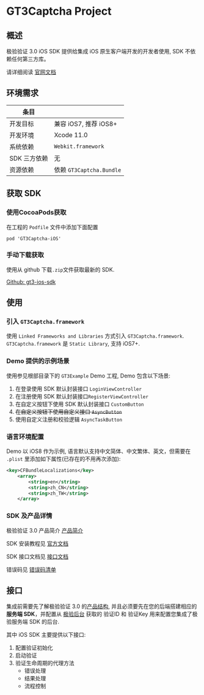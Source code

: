 # GT3Captcha Project

## 概述

极验验证 3.0 iOS SDK 提供给集成 iOS 原生客户端开发的开发者使用, SDK 不依赖任何第三方库。

请详细阅读 [官网文档](https://docs.geetest.com/install/overview/start/)

## 环境需求

条目	|			|
------	|---------|
开发目标|兼容 iOS7, 推荐 iOS8+|
开发环境|Xcode 11.0|
系统依赖|`Webkit.framework`|
SDK 三方依赖|无		|
资源依赖 |依赖 `GT3Captcha.Bundle` |

## 获取 SDK

### 使用CocoaPods获取

在工程的 `Podfile` 文件中添加下面配置

`pod 'GT3Captcha-iOS'`

### 手动下载获取

使用从 github 下载`.zip`文件获取最新的 SDK.

[Github: gt3-ios-sdk](https://docs.geetest.com/install/deploy/client/ios#获取SDK)

## 使用

### 引入 `GT3Captcha.framework`

使用 `Linked Frameworks and Libraries` 方式引入  `GT3Captcha.framework`. `GT3Captcha.framework` 是 `Static Library`, 支持 iOS7+.

### Demo 提供的示例场景
使用参见根部目录下的 `GT3Example` Demo 工程, Demo 包含以下场景:

1. 在登录使用 SDK 默认封装接口 `LoginViewController`
2. 在注册使用 SDK 默认封装接口`RegisterViewController`
3. 在自定义按钮下使用 SDK 默认封装接口 `CustomButton`
4. <del>在自定义按钮下使用自定义接口 `AsyncButton`</del>
5. 使用自定义注册和校验逻辑 `AsyncTaskButton`

### 语言环境配置
Demo 以 iOS8 作为示例, 语言默认支持中文简体、中文繁体、英文，但需要在 `.plist` 里添加如下属性(已存在的不用再次添加):

```xml
<key>CFBundleLocalizations</key>
	<array>
		<string>en</string>
		<string>zh_CN</string>
		<string>zh_TW</string>
	</array>
```

### SDK 及产品详情
极验验证 3.0 产品简介 [产品简介](https://docs.geetest.com/install/overview/guide)

SDK 安装教程见 [官方文档](https://docs.geetest.com/install/deploy/client/ios)

SDK 接口文档见 [接口文档](https://docs.geetest.com/install/apirefer/api/ios)

错误码见 [错误码清单](https://docs.geetest.com/install/apirefer/errorcode/ios) 

## 接口

集成前需要先了解极验验证 3.0 的[产品结构](https://docs.geetest.com/install/overview/flowchart), 并且必须要先在您的后端搭建相应的**服务端 SDK**，并配置从 [极验后台](https://auth.geetest.com/login) 获取的 验证ID 和 验证Key 用来配置您集成了极验服务端 SDK 的后台.

其中 iOS SDK 主要提供以下接口:

1. 配置验证初始化
2. 启动验证
3. 验证生命周期的代理方法
	* 错误处理
	* 结果处理
	* 流程控制 
